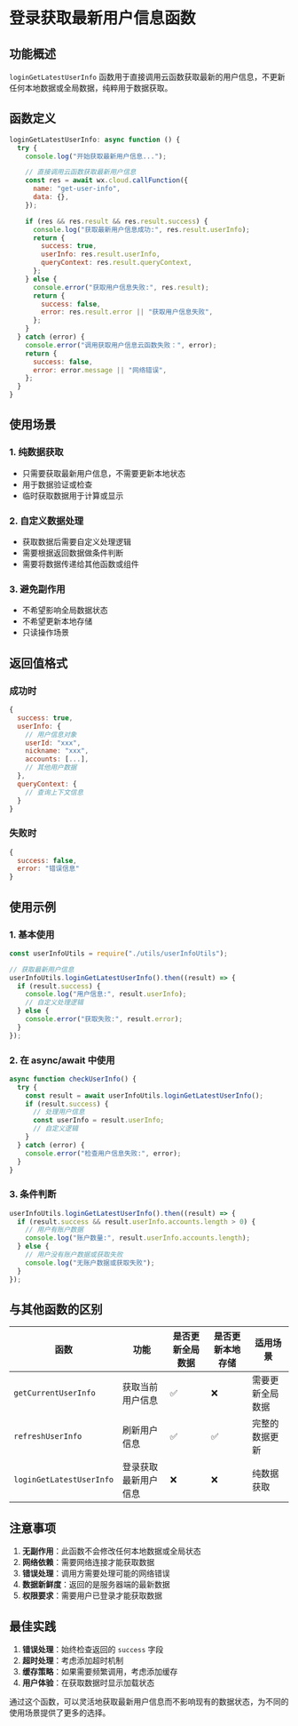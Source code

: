 # 登录获取最新用户信息函数

## 功能概述

`loginGetLatestUserInfo` 函数用于直接调用云函数获取最新的用户信息，不更新任何本地数据或全局数据，纯粹用于数据获取。

## 函数定义

```javascript
loginGetLatestUserInfo: async function () {
  try {
    console.log("开始获取最新用户信息...");

    // 直接调用云函数获取最新用户信息
    const res = await wx.cloud.callFunction({
      name: "get-user-info",
      data: {},
    });

    if (res && res.result && res.result.success) {
      console.log("获取最新用户信息成功:", res.result.userInfo);
      return {
        success: true,
        userInfo: res.result.userInfo,
        queryContext: res.result.queryContext,
      };
    } else {
      console.error("获取用户信息失败:", res.result);
      return {
        success: false,
        error: res.result.error || "获取用户信息失败",
      };
    }
  } catch (error) {
    console.error("调用获取用户信息云函数失败：", error);
    return {
      success: false,
      error: error.message || "网络错误",
    };
  }
}
```

## 使用场景

### 1. 纯数据获取

- 只需要获取最新用户信息，不需要更新本地状态
- 用于数据验证或检查
- 临时获取数据用于计算或显示

### 2. 自定义数据处理

- 获取数据后需要自定义处理逻辑
- 需要根据返回数据做条件判断
- 需要将数据传递给其他函数或组件

### 3. 避免副作用

- 不希望影响全局数据状态
- 不希望更新本地存储
- 只读操作场景

## 返回值格式

### 成功时

```javascript
{
  success: true,
  userInfo: {
    // 用户信息对象
    userId: "xxx",
    nickname: "xxx",
    accounts: [...],
    // 其他用户数据
  },
  queryContext: {
    // 查询上下文信息
  }
}
```

### 失败时

```javascript
{
  success: false,
  error: "错误信息"
}
```

## 使用示例

### 1. 基本使用

```javascript
const userInfoUtils = require("./utils/userInfoUtils");

// 获取最新用户信息
userInfoUtils.loginGetLatestUserInfo().then((result) => {
  if (result.success) {
    console.log("用户信息:", result.userInfo);
    // 自定义处理逻辑
  } else {
    console.error("获取失败:", result.error);
  }
});
```

### 2. 在 async/await 中使用

```javascript
async function checkUserInfo() {
  try {
    const result = await userInfoUtils.loginGetLatestUserInfo();
    if (result.success) {
      // 处理用户信息
      const userInfo = result.userInfo;
      // 自定义逻辑
    }
  } catch (error) {
    console.error("检查用户信息失败:", error);
  }
}
```

### 3. 条件判断

```javascript
userInfoUtils.loginGetLatestUserInfo().then((result) => {
  if (result.success && result.userInfo.accounts.length > 0) {
    // 用户有账户数据
    console.log("账户数量:", result.userInfo.accounts.length);
  } else {
    // 用户没有账户数据或获取失败
    console.log("无账户数据或获取失败");
  }
});
```

## 与其他函数的区别

| 函数                     | 功能                 | 是否更新全局数据 | 是否更新本地存储 | 适用场景         |
| ------------------------ | -------------------- | ---------------- | ---------------- | ---------------- |
| `getCurrentUserInfo`     | 获取当前用户信息     | ✅               | ❌               | 需要更新全局数据 |
| `refreshUserInfo`        | 刷新用户信息         | ✅               | ✅               | 完整的数据更新   |
| `loginGetLatestUserInfo` | 登录获取最新用户信息 | ❌               | ❌               | 纯数据获取       |

## 注意事项

1. **无副作用**：此函数不会修改任何本地数据或全局状态
2. **网络依赖**：需要网络连接才能获取数据
3. **错误处理**：调用方需要处理可能的网络错误
4. **数据新鲜度**：返回的是服务器端的最新数据
5. **权限要求**：需要用户已登录才能获取数据

## 最佳实践

1. **错误处理**：始终检查返回的 `success` 字段
2. **超时处理**：考虑添加超时机制
3. **缓存策略**：如果需要频繁调用，考虑添加缓存
4. **用户体验**：在获取数据时显示加载状态

通过这个函数，可以灵活地获取最新用户信息而不影响现有的数据状态，为不同的使用场景提供了更多的选择。
